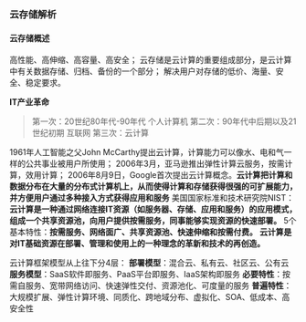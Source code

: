 ### 云存储解析

#### 云存储概述

高性能、高伸缩、高容量、高安全；
云存储是云计算的重要组成部分，是云计算中有关数据存储、归档、备份的一个部分；
解决用户对存储的低价、海量、安全、稳定要求。

**IT产业革命**

>第一次：20世纪80年代-90年代 个人计算机
>第二次：90年代中后期以及21世纪初期 互联网
>第三次：云计算 

1961年人工智能之父John McCarthy提出云计算，计算能力可以像水、电和气一样的公共事业被用户所使用；
2006年3月，亚马逊推出弹性计算云服务，按需计算，效用计算；
2006年8月9日，Google首次提出云计算概念。**云计算把计算和数据分布在大量的分布式计算机上，从而使得计算和存储获得很强的可扩展能力，并方便用户通过多种接入方式获得应用和服务**
美国国家标准和技术研究院NIST：
**云计算是一种通过网络连接IT资源（如服务器、存储、应用和服务）的应用模式，组成一个共享资源池，向用户提供按需服务，同事能够实现资源的快速部署。** 
5个基本特性：**按需服务、网络面广、共享资源池、快速伸缩和按需付费。**
**云计算是对IT基础资源在部署、管理和使用上的一种理念的革新和技术的再创造。**

云计算框架模型从上往下分4层：
**部署模型**：混合云、私有云、社区云、公有云
**服务模型**：SaaS软件即服务、PaaS平台即服务、IaaS架构即服务
**必要特性**：按需自服务、宽带网络访问、快速弹性交付、资源池化、可度量的服务
**普遍特性**：大规模扩展、弹性计算环境、同质化、跨地域分布、虚拟化、SOA、低成本、高安全性


